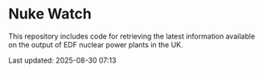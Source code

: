 # Nuke Watch

This repository includes code for retrieving the latest information available on the output of EDF nuclear power plants in the UK.

Last updated: 2025-08-30 07:13